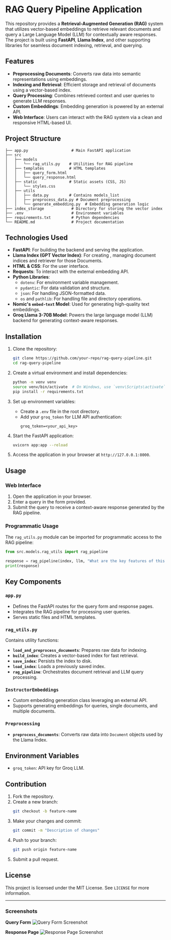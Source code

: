 # RAG Query Pipeline Application

This repository provides a **Retrieval-Augmented Generation (RAG)** system that utilizes vector-based embeddings to retrieve relevant documents and query a Large Language Model (LLM) for contextually aware responses. The project is built using **FastAPI**, **Llama Index**, and other supporting libraries for seamless document indexing, retrieval, and querying.

## Features
- **Preprocessing Documents**: Converts raw data into semantic representations using embeddings.
- **Indexing and Retrieval**: Efficient storage and retrieval of documents using a vector-based index.
- **Query Processing**: Combines retrieved context and user queries to generate LLM responses.
- **Custom Embeddings**: Embedding generation is powered by an external API.
- **Web Interface**: Users can interact with the RAG system via a clean and responsive HTML-based UI.

## Project Structure
```
├── app.py                   # Main FastAPI application
├── src
│   ├── models
│   │   └── rag_utils.py    # Utilities for RAG pipeline
│   ├── templates           # HTML templates
│   │   ├── query_form.html
│   │   └── query_response.html
│   ├── static              # Static assets (CSS, JS)
│   │   └── styles.css
│   ├── utils
│   │   ├── data.py         # Contains models_list
│   │   ├── preprocess_data.py # Document preprocessing
│   │   └── generate_embedding.py  # Embedding generation logic
├── index_storage            # Directory for storing the vector index
├── .env                     # Environment variables
├── requirements.txt         # Python dependencies
└── README.md                # Project documentation
```

## Technologies Used
- **FastAPI**: For building the backend and serving the application.
- **Llama Index (GPT Vector Index)**: For creating , managing document indices and retriever for those Documents.
- **HTML & CSS**: For the user interface.
- **Requests**: To interact with the external embedding API.
- **Python Libraries**:
  - `dotenv`: For environment variable management.
  - `pydantic`: For data validation and structure.
  - `json`: For handling JSON-formatted data.
  - `os` and `pathlib`: For handling file and directory operations.
- **Nomic's `embed-text` Model**: Used for generating high-quality text embeddings.
- **Groq Llama 3-70B Model**: Powers the large language model (LLM) backend for generating context-aware responses.

## Installation

1. Clone the repository:
   ```bash
   git clone https://github.com/your-repo/rag-query-pipeline.git
   cd rag-query-pipeline
   ```

2. Create a virtual environment and install dependencies:
   ```bash
   python -m venv venv
   source venv/bin/activate  # On Windows, use `venv\Scripts\activate`
   pip install -r requirements.txt
   ```

3. Set up environment variables:
   - Create a `.env` file in the root directory.
   - Add your `groq_token` for LLM API authentication:
     ```env
     groq_token=<your_api_key>
     ```

4. Start the FastAPI application:
   ```bash
   uvicorn app:app --reload
   ```

5. Access the application in your browser at `http://127.0.0.1:8000`.

## Usage

### Web Interface
1. Open the application in your browser.
2. Enter a query in the form provided.
3. Submit the query to receive a context-aware response generated by the RAG pipeline.

### Programmatic Usage
The `rag_utils.py` module can be imported for programmatic access to the RAG pipeline:
```python
from src.models.rag_utils import rag_pipeline

response = rag_pipeline(index, llm, "What are the key features of this project?")
print(response)
```

## Key Components

### `app.py`
- Defines the FastAPI routes for the query form and response pages.
- Integrates the RAG pipeline for processing user queries.
- Serves static files and HTML templates.

### `rag_utils.py`
Contains utility functions:
- **`load_and_preprocess_documents`**: Prepares raw data for indexing.
- **`build_index`**: Creates a vector-based index for fast retrieval.
- **`save_index`**: Persists the index to disk.
- **`load_index`**: Loads a previously saved index.
- **`rag_pipeline`**: Orchestrates document retrieval and LLM query processing.

### `InstructorEmbeddings`
- Custom embedding generation class leveraging an external API.
- Supports generating embeddings for queries, single documents, and multiple documents.

### `Preprocessing`
- **`preprocess_documents`**: Converts raw data into `Document` objects used by the Llama Index.

## Environment Variables

- `groq_token`: API key for Groq LLM.

## Contribution
1. Fork the repository.
2. Create a new branch:
   ```bash
   git checkout -b feature-name
   ```
3. Make your changes and commit:
   ```bash
   git commit -m "Description of changes"
   ```
4. Push to your branch:
   ```bash
   git push origin feature-name
   ```
5. Submit a pull request.

## License
This project is licensed under the MIT License. See `LICENSE` for more information.

---

### Screenshots

**Query Form**
![Query Form Screenshot](src/static/images/query_form.png)

**Response Page**
![Response Page Screenshot](src/static/images/response_page.png)

